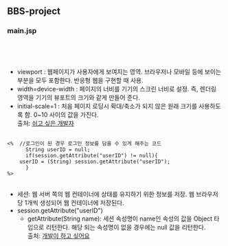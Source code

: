 ## BBS-project

### main.jsp   
<pre>
<code>
<meta name="viewport" content="width=device-width" initial-scale="1">
</code>
</pre>   
* viewport : 웹페이지가 사용자에게 보여지는 영역. 브라우저나 모바일 등에 보이는 부분을 모두 포함한다. 반응형 웹을 구현할 때 사용.   
* width=device-width : 페이지의 너비를 기기의 스크린 너비로 설정. 즉, 렌더링 영역을 기기의 뷰포트의 크기와 같게 만들어 준다.   
* initial-scale=1 : 처음 페이지 로딩시 확대/축소가 되지 않은 원래 크기를 사용하도록 함. 0~10 사이의 값을 가진다.   
출처: [쉬고 싶은 개발자](https://offbyone.tistory.com/110)   
   
<pre>
<code>
<%  //로그인이 된 경우 로그인 정보를 담을 수 있게 해주는 코드
      String userID = null;
      if(session.getAttribute("userID") != null){
	userID = (String) session.getAttribute("userID");
      }
%>
</code>
</pre>   
* 세션: 웹 서버 쪽의 웹 컨테이너에 상태를 유지하기 위한 정보를 저장. 웹 브라우저 당 1개씩 생성되어 웹 컨테이너에 저장된다.   
* session.getAttribute("userID")   
	- getAttribute(String name): 세션 속성명이 name인 속성의 값을 Object 타입으로 리턴한다. 해당 되는 속성명이 없을 경우에는 null 값을 리턴한다.   
출처: [개발이 하고 싶어요](https://hyeonstorage.tistory.com/125)   

